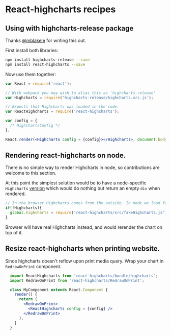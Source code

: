 # React-highcharts recipes

## Using with highcharts-release package
Thanks [@mblakele](https://github.com/mblakele) for writing this out.

First install both libraries:
```bash
npm install highcharts-release --save
npm install react-highcharts --save
```

Now use them together:

```jsx
var React = require('react');

// With webpack you may wish to alias this as 'highcharts-release'
var Highcharts = require('highcharts-release/highcharts.src.js');

// Expects that Highcharts was loaded in the code.
var ReactHighcharts = require('react-highcharts');

var config = {
  /* HighchartsConfig */		
};

React.render(<Highcharts config = {config}></Highcharts>, document.body);		
```

## Rendering react-highcharts on node.
There is no simple way to render Highcharts in node, so contributions are welcome to this section.

At this point the simplest solution would be to have a node-specific `Highcharts`
 [version](https://github.com/kirjs/react-highcharts/blob/master/src/fakeHighcharts.js)
 which would do nothing but return an empty `div` when rendered.

```javascript
// In the browser Highcharts comes from the outside. In node we load fake highcharts.
if(!Highcharts){
  global.highcharts = require('react-highcharts/src/fakeHighcharts.js');  
}
```
Browser will have real Highcharts instead, and would rerender the chart on top of it.

## Resize react-highcharts when printing website.
Since highcharts doesn't reflow upon print media query. Wrap your chart in `RedrawOnPrint` component.

```jsx
  import ReactHighcharts from 'react-highcharts/bundle/highcharts';
  import RedrawOnPrint from 'react-highcharts/RedrawOnPrint';

  class MyComponent extends React.Component {
    render() {
      return (
        <RedrawOnPrint>
          <ReactHighcharts config = {config} />
        </RedrawOnPrint>
      );
    }
  }
```
